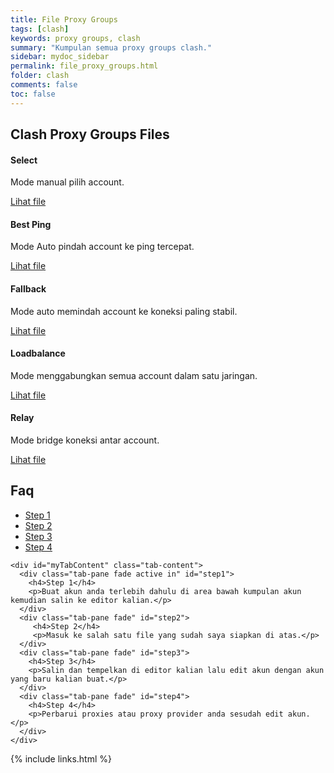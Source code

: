 ```yaml
---
title: File Proxy Groups
tags: [clash]
keywords: proxy groups, clash
summary: "Kumpulan semua proxy groups clash."
sidebar: mydoc_sidebar
permalink: file_proxy_groups.html
folder: clash
comments: false
toc: false
---
```


<div class="row">
  <div class="col-lg-12">
    <h2 class="page-header">Clash Proxy Groups Files</h2>
  </div>

  <div class="col-md-3 col-sm-6">
    <div class="panel panel-default text-center">
      <div class="panel-heading">
        <span class="fa-stack fa-5x">
          <i class="fa fa-circle fa-stack-2x text-primary"></i>
          <i class="fa fa-paper-plane fa-stack-1x fa-inverse"></i>
        </span>
      </div>
      <div class="panel-body">
        <h4>Select</h4>
        <p>Mode manual pilih account.</p>
        <a href="#" class="btn btn-primary">Lihat file</a>
      </div>
    </div>
  </div>

  <div class="col-md-3 col-sm-6">
    <div class="panel panel-default text-center">
      <div class="panel-heading">
        <span class="fa-stack fa-5x">
          <i class="fa fa-circle fa-stack-2x text-primary"></i>
          <i class="fa fa-paper-plane fa-stack-1x fa-inverse"></i>
        </span>
      </div>
      <div class="panel-body">
        <h4>Best Ping</h4>
        <p>Mode Auto pindah account ke ping tercepat.</p>
        <a href="#" class="btn btn-primary">Lihat file</a>
      </div>
    </div>
  </div>

  <div class="col-md-3 col-sm-6">
    <div class="panel panel-default text-center">
      <div class="panel-heading">
        <span class="fa-stack fa-5x">
          <i class="fa fa-circle fa-stack-2x text-primary"></i>
          <i class="fa fa-paper-plane fa-stack-1x fa-inverse"></i>
        </span>
      </div>
      <div class="panel-body">
        <h4>Fallback</h4>
        <p>Mode auto memindah account ke koneksi paling stabil.</p>
        <a href="#" class="btn btn-primary">Lihat file</a>
      </div>
    </div>
  </div>

  <div class="col-md-3 col-sm-6">
    <div class="panel panel-default text-center">
      <div class="panel-heading">
        <span class="fa-stack fa-5x">
          <i class="fa fa-circle fa-stack-2x text-primary"></i>
          <i class="fa fa-paper-plane fa-stack-1x fa-inverse"></i>
        </span>
      </div>
      <div class="panel-body">
        <h4>Loadbalance</h4>
        <p>Mode menggabungkan semua account dalam satu jaringan.</p>
        <a href="#" class="btn btn-primary">Lihat file</a>
      </div>
    </div>
  </div>

  <div class="col-md-3 col-sm-6">
    <div class="panel panel-default text-center">
      <div class="panel-heading">
        <span class="fa-stack fa-5x">
          <i class="fa fa-circle fa-stack-2x text-primary"></i>
          <i class="fa fa-paper-plane fa-stack-1x fa-inverse"></i>
        </span>
      </div>
      <div class="panel-body">
        <h4>Relay</h4>
        <p>Mode bridge koneksi antar account.</p>
        <a href="#" class="btn btn-primary">Lihat file</a>
      </div>
    </div>
  </div>
</div>

<!-- Service Tabs -->
<div class="row">
  <div class="col-lg-12">
    <h2 class="page-header">Faq</h2>
  </div>
    <div class="col-lg-12">
      <ul id="myTab" class="nav nav-tabs nav-justified">
        <li class="active"><a href="#step1" data-toggle="tab"><i class="fa fa-paper-plane"></i> Step 1</a></li>
        <li class=""><a href="#step2" data-toggle="tab"><i class="fa fa-paper-plane"></i> Step 2</a></li>
        <li class=""><a href="#step3" data-toggle="tab"><i class="fa fa-paper-plane"></i> Step 3</a></li>
        <li class=""><a href="#step4" data-toggle="tab"><i class="fa fa-paper-plane"></i> Step 4</a></li>
      </ul>

    <div id="myTabContent" class="tab-content">
      <div class="tab-pane fade active in" id="step1">
        <h4>Step 1</h4>
        <p>Buat akun anda terlebih dahulu di area bawah kumpulan akun kemudian salin ke editor kalian.</p>
      </div>
      <div class="tab-pane fade" id="step2">
         <h4>Step 2</h4>
         <p>Masuk ke salah satu file yang sudah saya siapkan di atas.</p>
      </div>
      <div class="tab-pane fade" id="step3">
        <h4>Step 3</h4>
        <p>Salin dan tempelkan di editor kalian lalu edit akun dengan akun yang baru kalian buat.</p>
      </div>
      <div class="tab-pane fade" id="step4">
        <h4>Step 4</h4>
        <p>Perbarui proxies atau proxy provider anda sesudah edit akun.</p>
      </div>
    </div>
  </div>
</div>

{% include links.html %}